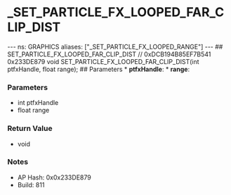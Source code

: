 # _SET_PARTICLE_FX_LOOPED_FAR_CLIP_DIST

--- ns: GRAPHICS aliases: ["_SET_PARTICLE_FX_LOOPED_RANGE"] --- ## SET_PARTICLE_FX_LOOPED_FAR_CLIP_DIST  // 0xDCB194B85EF7B541 0x233DE879 void SET_PARTICLE_FX_LOOPED_FAR_CLIP_DIST(int ptfxHandle, float range);   ## Parameters * **ptfxHandle**: * **range**:

### Parameters
* int ptfxHandle
* float range

### Return Value
* void

### Notes
* AP Hash: 0x0x233DE879
* Build: 811

